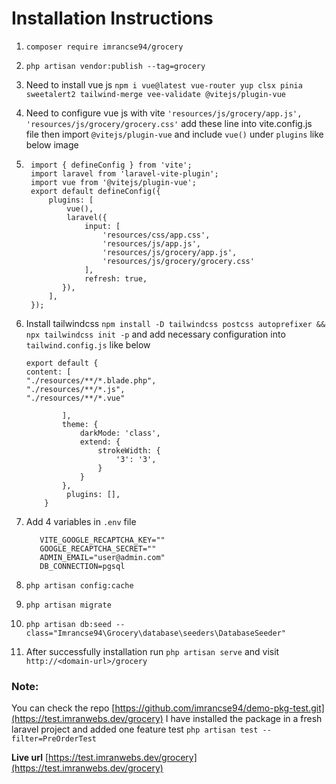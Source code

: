 # Installation Instructions

1. ``composer require imrancse94/grocery``<br/>
2. ``php artisan vendor:publish --tag=grocery``<br/>
3. Need to install vue js ``npm i vue@latest vue-router yup clsx pinia sweetalert2 tailwind-merge vee-validate @vitejs/plugin-vue``<br/>
4. Need to configure vue js with vite
   ``'resources/js/grocery/app.js',
   'resources/js/grocery/grocery.css'``
   add these line into vite.config.js file then import ``@vitejs/plugin-vue`` and include ``vue()`` under `plugins` like below image<br/>

5. ```
    import { defineConfig } from 'vite';
    import laravel from 'laravel-vite-plugin';
    import vue from '@vitejs/plugin-vue';
    export default defineConfig({
        plugins: [
            vue(),
            laravel({
                input: [
                    'resources/css/app.css',
                    'resources/js/app.js',
                    'resources/js/grocery/app.js',
                    'resources/js/grocery/grocery.css'
                ],
                refresh: true,
           }),
        ],
    });
   ``` 
6. Install tailwindcss `npm install -D tailwindcss postcss autoprefixer && npx tailwindcss init -p` and add necessary configuration into `tailwind.config.js` like below<br/>
   ```
   export default {
   content: [
   "./resources/**/*.blade.php",
   "./resources/**/*.js",
   "./resources/**/*.vue"

           ],
           theme: {
               darkMode: 'class',
               extend: {
                   strokeWidth: {
                       '3': '3',
                   }
               }
           },
            plugins: [],
       }

      ```
7. Add 4 variables in `.env` file
   ````
      VITE_GOOGLE_RECAPTCHA_KEY=""
      GOOGLE_RECAPTCHA_SECRET=""
      ADMIN_EMAIL="user@admin.com"
      DB_CONNECTION=pgsql
    ````
8. `php artisan config:cache`<br/>
9. `php artisan migrate`<br/>
10. `php artisan db:seed --class="Imrancse94\Grocery\database\seeders\DatabaseSeeder"`<br/>
11. After successfully installation run `php artisan serve` and visit `http://<domain-url>/grocery`

### Note:
You can check the repo [https://github.com/imrancse94/demo-pkg-test.git](https://test.imranwebs.dev/grocery)
I have installed the package in a fresh laravel project and added one feature test
`php artisan test --filter=PreOrderTest`<br/>

**Live url** [https://test.imranwebs.dev/grocery](https://test.imranwebs.dev/grocery)
